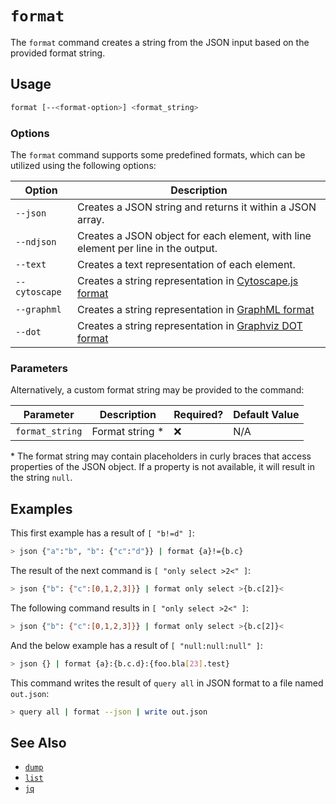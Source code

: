 # `format`

The `format` command creates a string from the JSON input based on the provided format string.

## Usage

```bash
format [--<format-option>] <format_string>
```

### Options

The `format` command supports some predefined formats, which can be utilized using the following options:

| Option        | Description                                                                                               |
| ------------- | --------------------------------------------------------------------------------------------------------- |
| `--json`      | Creates a JSON string and returns it within a JSON array.                                                 |
| `--ndjson`    | Creates a JSON object for each element, with line element per line in the output.                         |
| `--text`      | Creates a text representation of each element.                                                            |
| `--cytoscape` | Creates a string representation in [Cytoscape.js format](https://js.cytoscape.org#notation/elements-json) |
| `--graphml`   | Creates a string representation in [GraphML format](http://graphml.graphdrawing.org)                      |
| `--dot`       | Creates a string representation in [Graphviz DOT format](https://graphviz.org/doc/info/lang.html)         |

### Parameters

Alternatively, a custom format string may be provided to the command:

| Parameter       | Description      | Required? | Default Value |
| --------------- | ---------------- | --------- | ------------- |
| `format_string` | Format string \* | ❌        | N/A           |

\* The format string may contain placeholders in curly braces that access properties of the JSON object. If a property is not available, it will result in the string `null`.

## Examples

This first example has a result of `[ "b!=d" ]`:

```bash
> json {"a":"b", "b": {"c":"d"}} | format {a}!={b.c}
```

The result of the next command is `[ "only select >2<" ]`:

```bash
> json {"b": {"c":[0,1,2,3]}} | format only select >{b.c[2]}<
```

The following command results in `[ "only select >2<" ]`:

```bash
> json {"b": {"c":[0,1,2,3]}} | format only select >{b.c[2]}<
```

And the below example has a result of `[ "null:null:null" ]`:

```bash
> json {} | format {a}:{b.c.d}:{foo.bla[23].test}
```

This command writes the result of `query all` in JSON format to a file named `out.json`:

```bash
> query all | format --json | write out.json
```

## See Also

- [`dump`](./dump.md)
- [`list`](./list.md)
- [`jq`](./jq.md)

